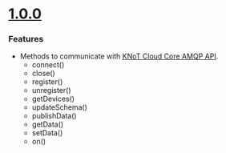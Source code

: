 
# [1.0.0](https://github.com/CESARBR/knot-cloud-sdk-js-amqp/compare/5770b30...v1.0.0)

### Features

- Methods to communicate with [KNoT Cloud Core AMQP API](https://github.com/CESARBR/knot-fog-connector/blob/master/docs/api/amqp.md).
  - connect()
  - close()
  - register()
  - unregister()
  - getDevices()
  - updateSchema()
  - publishData()
  - getData()
  - setData()
  - on()